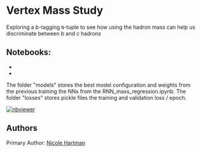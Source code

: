 # Vertex Mass Study

Exploring a _b_-tagging `N`-tuple to see how using the hadron mass can help us discriminate between _b_ and _c_ hadrons

Notebooks:
-
- 
-


The folder "models" stores the best model configuration and weights from the previous training the NNs from the RNN_mass_regression.ipynb.
The folder "losses" stores pickle files the training and validation loss / epoch.


[![nbviewer](https://img.shields.io/badge/view%20on-nbviewer-brightgreen.svg)](http://nbviewer.jupyter.org/github/nhartman94/Vertex-Mass-Study/tree/master/)

## Authors

Primary Author: [Nicole Hartman](https://phonebook.cern.ch/phonebook/#personDetails/?id=759600)
